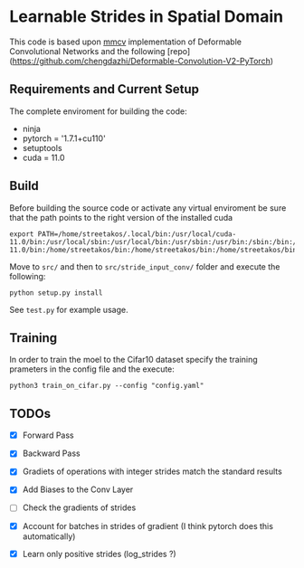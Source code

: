 # Learnable Strides in Spatial Domain


This code is based upon [mmcv](https://github.com/open-mmlab/mmcv/tree/master/mmcv/ops) implementation of Deformable Convolutional Networks and the following [repo] (https://github.com/chengdazhi/Deformable-Convolution-V2-PyTorch)

## Requirements and Current Setup
The complete enviroment for building the code:
- ninja
- pytorch = '1.7.1+cu110'
- setuptools
- cuda = 11.0

## Build
Before building the source code or activate any virtual enviroment be sure that the path
points to the right version of the installed cuda
```
export PATH=/home/streetakos/.local/bin:/usr/local/cuda-11.0/bin:/usr/local/sbin:/usr/local/bin:/usr/sbin:/usr/bin:/sbin:/bin:/usr/games:/usr/local/games:/snap/bin:/usr/local/cuda-11.0/bin:/home/streetakos/bin:/home/streetakos/bin:/home/streetakos/bin
```
Move to `src/` and then to `src/stride_input_conv/` folder and execute the following:
```
python setup.py install
```
See `test.py` for example usage.

## Training 
In order to train the moel to the Cifar10 dataset specify the training prameters in the config file and the execute:
```
python3 train_on_cifar.py --config "config.yaml"
```

## TODOs

- [x] Forward Pass
- [x] Backward Pass
- [x] Gradiets of operations with integer strides match the standard results
- [x] Add Biases to the Conv Layer
- [ ] Check the gradients of strides
- [x] Account for batches in strides of gradient (I think pytorch does this automatically)
- [x] Learn only positive strides (log_strides ?)

